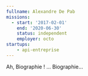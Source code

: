 ```yaml
---
fullname: Alexandre De Pab
missions:
  - start: '2017-02-01'
    end: '2020-06-30'
    status: independent
    employer: octo
startups:
    - api-entreprise
---
```


Ah, Biographie ! … Biographie…

